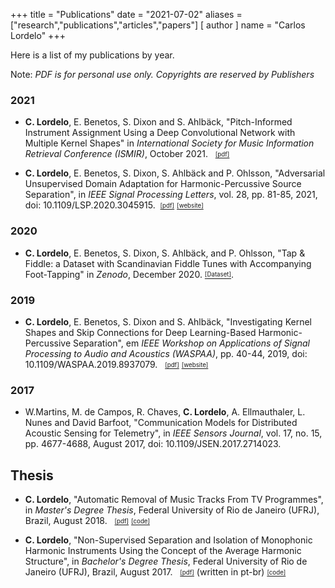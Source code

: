 +++
title = "Publications"
date = "2021-07-02"
aliases = ["research","publications","articles","papers"]
[ author ]
  name = "Carlos Lordelo"
+++

Here is a list of my publications by year.

Note: *PDF is for personal use only. Copyrights are reserved by Publishers*

### 2021
* **C. Lordelo**, E. Benetos, S. Dixon and S. Ahlbäck, "Pitch-Informed Instrument Assignment Using a Deep Convolutional Network with Multiple Kernel Shapes" in *International Society for Music Information Retrieval Conference (ISMIR)*, October 2021. &nbsp; [<sub><sup>[pdf]</sup></sub>](https://arxiv.org/pdf/2107.13617.pdf)
  
* **C. Lordelo**, E. Benetos, S. Dixon, S. Ahlbäck and P. Ohlsson, "Adversarial Unsupervised Domain Adaptation for Harmonic-Percussive Source Separation", in *IEEE Signal Processing Letters*, vol. 28, pp. 81-85, 2021, doi: 10.1109/LSP.2020.3045915. &nbsp;[<sub><sup>[pdf]</sup></sub>](https://arxiv.org/pdf/2101.00701.pdf) [<sub><sup>[website]</sup></sub>](http://c4dm.eecs.qmul.ac.uk/auda-hpss/)
  
### 2020
* **C. Lordelo**, E. Benetos, S. Dixon, S. Ahlbäck, and P. Ohlsson, "Tap & Fiddle: a Dataset with Scandinavian Fiddle Tunes with Accompanying Foot-Tapping" in *Zenodo*, December 2020. [<sub><sup>[Dataset]</sup></sub>](https://zenodo.org/record/4308731).
  
### 2019
* **C. Lordelo**, E. Benetos, S. Dixon and S. Ahlbäck, "Investigating Kernel Shapes and Skip Connections for Deep Learning-Based Harmonic-Percussive Separation", em *IEEE Workshop on Applications of Signal Processing to Audio and Acoustics (WASPAA)*, pp. 40-44, 2019, doi: 10.1109/WASPAA.2019.8937079. &nbsp; [<sub><sup>[pdf]</sup></sub>](https://arxiv.org/pdf/1905.01899.pdf) [<sub><sup>[website]</sup></sub>](http://c4dm.eecs.qmul.ac.uk/WASPAA19-HPSS/) 
  
### 2017
* W.Martins, M. de Campos, R. Chaves, **C. Lordelo**, A. Ellmauthaler, L. Nunes and David Barfoot,  "Communication Models for Distributed Acoustic Sensing for Telemetry", in *IEEE Sensors Journal*, vol. 17, no. 15, pp. 4677-4688, August 2017, doi: 10.1109/JSEN.2017.2714023.
  
## Thesis
* **C. Lordelo**, "Automatic Removal of Music Tracks From TV Programmes", in *Master's Degree Thesis*, Federal University of Rio de Janeiro (UFRJ), Brazil, August 2018. &nbsp; [<sub><sup>[pdf]</sup></sub>](/docs/MastersThesis_CarlosLordelo_2018.pdf) [<sub><sup>[code]</sup></sub>](https://github.com/cpvlordelo/musictrack-removal)

* **C. Lordelo**, "Non-Supervised Separation and Isolation of Monophonic Harmonic Instruments Using the Concept of the Average Harmonic Structure", in *Bachelor's Degree Thesis*, Federal University of Rio de Janeiro (UFRJ), Brazil, August 2017. &nbsp; [<sub><sup>[pdf]</sup></sub>](/docs/BachelorThesis_CarlosLordelo_2017_pt-br.pdf) (written in pt-br) [<sub><sup>[code]</sup></sub>](https://github.com/cpvlordelo/source-separation-AHS)

